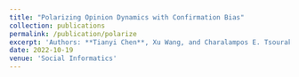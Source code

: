 ```yaml
---
title: "Polarizing Opinion Dynamics with Confirmation Bias"
collection: publications
permalink: /publication/polarize
excerpt: 'Authors: **Tianyi Chen**, Xu Wang, and Charalampos E. Tsourakakis'
date: 2022-10-19
venue: 'Social Informatics'
---
```

